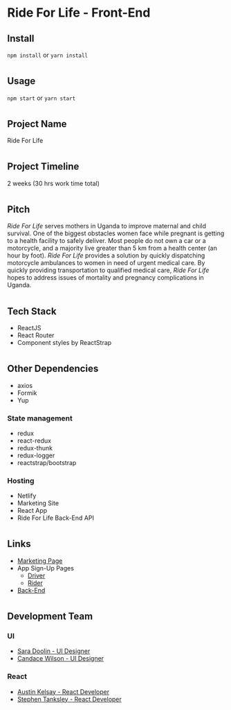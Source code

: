 # Ride For Life - Front-End

## Install
`npm install` or `yarn install`

#

## Usage
`npm start` or `yarn start` 

#

## Project Name
Ride For Life

#

## Project Timeline
2 weeks (30 hrs work time total)

#

## Pitch
_Ride For Life_ serves mothers in Uganda to improve maternal and child survival. One of the biggest obstacles women face while pregnant is getting to a health facility to safely deliver. Most people do not own a car or a motorcycle, and a majority live greater than 5 km from a health center (an hour by foot). _Ride For Life_ provides a solution by quickly dispatching motorcycle ambulances to women in need of urgent medical care. By quickly providing transportation to qualified medical care, _Ride For Life_ hopes to address issues of mortality and pregnancy complications in Uganda.

#

## Tech Stack
* ReactJS
* React Router
* Component styles by ReactStrap

#

## Other Dependencies
* axios
* Formik
* Yup

### State management
* redux
* react-redux
* redux-thunk
* redux-logger
* reactstrap/bootstrap

### Hosting
* Netlify 
* Marketing Site
* React App
* Ride For Life Back-End API

#

## Links

* [Marketing Page](https://rideforlife19.netlify.com/ "Ride For Life Marketing Page")
* App Sign-Up Pages
    * [Driver](https://build-ride-for-life.netlify.com/driver-signup/ "Ride For Life Driver Sign-up page")
    * [Rider](https://build-ride-for-life.netlify.com/rider-signup/ "Ride For Life Rider Sign-up page")
* [Back-End](https://github.com/RideforLife/BackEnd "Ride For Life Back-End repository")

#

## Development Team

### UI
* [Sara Doolin - UI Designer](https://github.com/saradoolin/ "Sara Doolin Github Link")
* [Candace Wilson - UI Designer](https://github.com/candaceyw/ "Candace Wilson Github Link")

### React
* [Austin Kelsay - React Developer](https://github.com/AustinKelsay/ "Austin Kelsay Github Link")
* [Stephen Tanksley - React Developer](https://github.com/stephentanksley/ "Stephen Tanksley Github Link")

